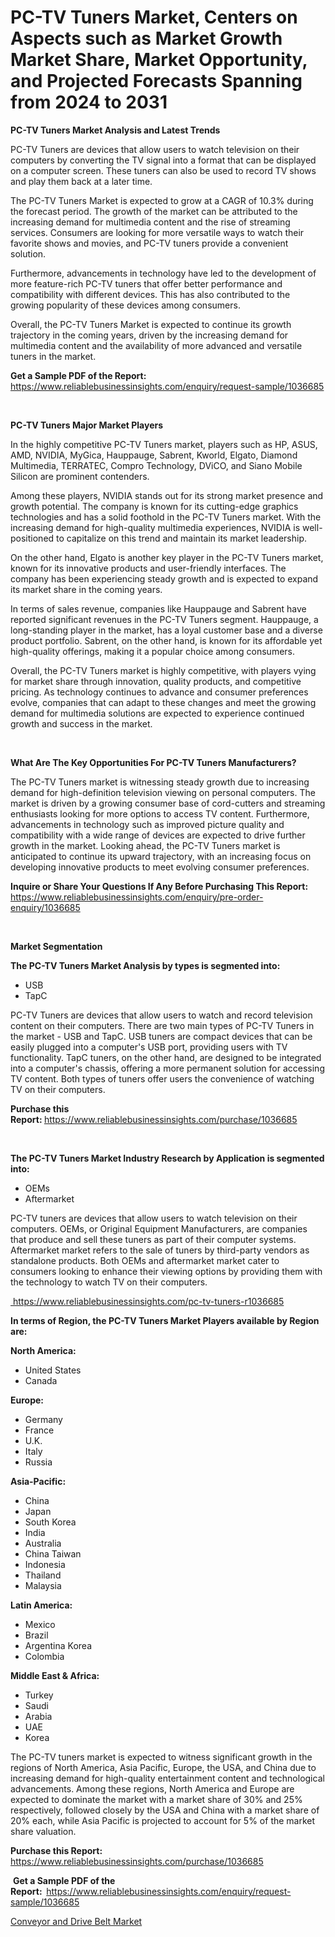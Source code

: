 <p><h1>PC-TV Tuners Market, Centers on Aspects such as Market Growth Market Share, Market Opportunity, and Projected Forecasts Spanning from 2024 to 2031</h1></p><p><strong>PC-TV Tuners Market Analysis and Latest Trends</strong></p>
<p><p>PC-TV Tuners are devices that allow users to watch television on their computers by converting the TV signal into a format that can be displayed on a computer screen. These tuners can also be used to record TV shows and play them back at a later time.</p><p>The PC-TV Tuners Market is expected to grow at a CAGR of 10.3% during the forecast period. The growth of the market can be attributed to the increasing demand for multimedia content and the rise of streaming services. Consumers are looking for more versatile ways to watch their favorite shows and movies, and PC-TV tuners provide a convenient solution.</p><p>Furthermore, advancements in technology have led to the development of more feature-rich PC-TV tuners that offer better performance and compatibility with different devices. This has also contributed to the growing popularity of these devices among consumers.</p><p>Overall, the PC-TV Tuners Market is expected to continue its growth trajectory in the coming years, driven by the increasing demand for multimedia content and the availability of more advanced and versatile tuners in the market.</p></p>
<p><strong>Get a Sample PDF of the Report:&nbsp;</strong> <a href="https://www.reliablebusinessinsights.com/enquiry/request-sample/1036685">https://www.reliablebusinessinsights.com/enquiry/request-sample/1036685</a></p>
<p>&nbsp;</p>
<p><strong>PC-TV Tuners Major Market Players</strong></p>
<p><p>In the highly competitive PC-TV Tuners market, players such as HP, ASUS, AMD, NVIDIA, MyGica, Hauppauge, Sabrent, Kworld, Elgato, Diamond Multimedia, TERRATEC, Compro Technology, DViCO, and Siano Mobile Silicon are prominent contenders. </p><p>Among these players, NVIDIA stands out for its strong market presence and growth potential. The company is known for its cutting-edge graphics technologies and has a solid foothold in the PC-TV Tuners market. With the increasing demand for high-quality multimedia experiences, NVIDIA is well-positioned to capitalize on this trend and maintain its market leadership.</p><p>On the other hand, Elgato is another key player in the PC-TV Tuners market, known for its innovative products and user-friendly interfaces. The company has been experiencing steady growth and is expected to expand its market share in the coming years.</p><p>In terms of sales revenue, companies like Hauppauge and Sabrent have reported significant revenues in the PC-TV Tuners segment. Hauppauge, a long-standing player in the market, has a loyal customer base and a diverse product portfolio. Sabrent, on the other hand, is known for its affordable yet high-quality offerings, making it a popular choice among consumers.</p><p>Overall, the PC-TV Tuners market is highly competitive, with players vying for market share through innovation, quality products, and competitive pricing. As technology continues to advance and consumer preferences evolve, companies that can adapt to these changes and meet the growing demand for multimedia solutions are expected to experience continued growth and success in the market.</p></p>
<p>&nbsp;</p>
<p><strong>What Are The Key Opportunities For PC-TV Tuners Manufacturers?</strong></p>
<p><p>The PC-TV Tuners market is witnessing steady growth due to increasing demand for high-definition television viewing on personal computers. The market is driven by a growing consumer base of cord-cutters and streaming enthusiasts looking for more options to access TV content. Furthermore, advancements in technology such as improved picture quality and compatibility with a wide range of devices are expected to drive further growth in the market. Looking ahead, the PC-TV Tuners market is anticipated to continue its upward trajectory, with an increasing focus on developing innovative products to meet evolving consumer preferences.</p></p>
<p><strong>Inquire or Share Your Questions If Any Before Purchasing This Report:</strong> <a href="https://www.reliablebusinessinsights.com/enquiry/pre-order-enquiry/1036685">https://www.reliablebusinessinsights.com/enquiry/pre-order-enquiry/1036685</a></p>
<p>&nbsp;</p>
<p><strong>Market Segmentation</strong></p>
<p><strong>The PC-TV Tuners Market Analysis by types is segmented into:</strong></p>
<p><ul><li>USB</li><li>TapC</li></ul></p>
<p><p>PC-TV Tuners are devices that allow users to watch and record television content on their computers. There are two main types of PC-TV Tuners in the market - USB and TapC. USB tuners are compact devices that can be easily plugged into a computer's USB port, providing users with TV functionality. TapC tuners, on the other hand, are designed to be integrated into a computer's chassis, offering a more permanent solution for accessing TV content. Both types of tuners offer users the convenience of watching TV on their computers.</p></p>
<p><strong>Purchase this Report:&nbsp;</strong><a href="https://www.reliablebusinessinsights.com/purchase/1036685">https://www.reliablebusinessinsights.com/purchase/1036685</a></p>
<p>&nbsp;</p>
<p><strong>The PC-TV Tuners Market Industry Research by Application is segmented into:</strong></p>
<p><ul><li>OEMs</li><li>Aftermarket</li></ul></p>
<p><p>PC-TV tuners are devices that allow users to watch television on their computers. OEMs, or Original Equipment Manufacturers, are companies that produce and sell these tuners as part of their computer systems. Aftermarket market refers to the sale of tuners by third-party vendors as standalone products. Both OEMs and aftermarket market cater to consumers looking to enhance their viewing options by providing them with the technology to watch TV on their computers.</p></p>
<p><a href="https://www.reliablebusinessinsights.com/pc-tv-tuners-r1036685">&nbsp;https://www.reliablebusinessinsights.com/pc-tv-tuners-r1036685</a></p>
<p><strong>In terms of Region, the PC-TV Tuners Market Players available by Region are:</strong></p>
<p>
    <p> <strong> North America: </strong>
        <ul>
            <li>United States</li>
            <li>Canada</li>
        </ul>
        </p> 
    <p> <strong> Europe: </strong>
        <ul>
            <li>Germany</li>
            <li>France</li>
            <li>U.K.</li>
            <li>Italy</li>
            <li>Russia</li>
        </ul>
        </p> 
    <p> <strong> Asia-Pacific: </strong>
        <ul>
            <li>China</li>
            <li>Japan</li>
            <li>South Korea</li>
            <li>India</li>
            <li>Australia</li>
            <li>China Taiwan</li>
            <li>Indonesia</li>
            <li>Thailand</li>
            <li>Malaysia</li>
        </ul>
        </p> 
    <p> <strong> Latin America: </strong>
        <ul>
            <li>Mexico</li>
            <li>Brazil</li>
            <li>Argentina Korea</li>
            <li>Colombia</li>
        </ul>
        </p> 
    <p> <strong> Middle East & Africa: </strong>
        <ul>
            <li>Turkey</li>
            <li>Saudi</li>
            <li>Arabia</li>
            <li>UAE</li>
            <li>Korea</li>
        </ul>
    </p>
    </p>
<p><p>The PC-TV tuners market is expected to witness significant growth in the regions of North America, Asia Pacific, Europe, the USA, and China due to increasing demand for high-quality entertainment content and technological advancements. Among these regions, North America and Europe are expected to dominate the market with a market share of 30% and 25% respectively, followed closely by the USA and China with a market share of 20% each, while Asia Pacific is projected to account for 5% of the market share valuation.</p></p>
<p><strong>Purchase this Report: </strong><a href="https://www.reliablebusinessinsights.com/purchase/1036685">https://www.reliablebusinessinsights.com/purchase/1036685</a></p>
<p>&nbsp;<strong>Get a Sample PDF of the Report:&nbsp;&nbsp;</strong><a href="https://www.reliablebusinessinsights.com/enquiry/request-sample/1036685">https://www.reliablebusinessinsights.com/enquiry/request-sample/1036685</a></p>
<p><strong></strong></p>
<p><p><a href="https://github.com/LoganChynna/Market-Research-Report-List-1/blob/main/conveyor-and-drive-belt-market.md">Conveyor and Drive Belt Market</a></p></p>